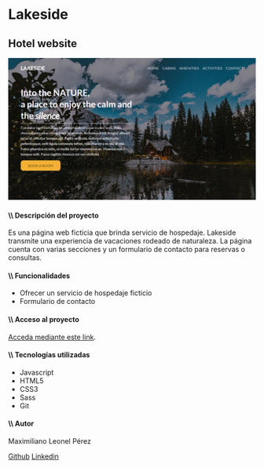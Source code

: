 <h1 class="text-xl text-center text-slate-800">Lakeside</h1>
<h2>Hotel website</h2>

<div>
<img src="img\lakeside.png">
</div>

<h4 class="text-lg">\\ Descripción del proyecto</h4>
<p>Es una página web ficticia que brinda servicio de hospedaje. Lakeside transmite una experiencia de vacaciones rodeado de naturaleza. La página cuenta con varias secciones y un formulario de contacto para reservas o consultas.</p>

<h4 class="text-lg">\\ Funcionalidades</h4>

<ul>
<li>Ofrecer un servicio de hospedaje ficticio</li>
<li>Formulario de contacto</li>
</ul>

<h4 class="text-lg">\\ Acceso al proyecto</h4>

<a href="https://lakeside-jade.vercel.app" target="_blank">Acceda mediante este link</a>.

<h4 class="text-lg">\\ Tecnologías utilizadas</h4>

<div class="flex gap-x-2">
<ul>
<li>Javascript</li>
<li>HTML5</li>
<li>CSS3</li>
<li>Sass</li>
<li>Git</li>
</ul>

<h4 class="text-lg">\\ Autor</h4>

<p>Maximiliano Leonel Pérez</p>
<a href="https://github.com/MaximilianoLeonel23" target="_blank">Github</a>
<a href="https://www.linkedin.com/in/maximiliano-leonel-p%C3%A9rez-8846b826a/" target="_blank">Linkedin</a>

